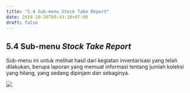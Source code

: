 ```yaml
---
title: "5.4 Sub-menu Stock Take Report"
date: 2018-10-26T05:43:10+07:00
draft: false
---
```


## 5.4 Sub-menu _Stock Take Report_

Sub-menu ini untuk melihat hasil dari kegiatan inventarisasi yang telah dilakukan, berupa laporan yang memuat informasi tentang jumlah koleksi yang hilang, yang sedang dipinjam dan sebaginya.

![](/assets/stoke_take_6.png)